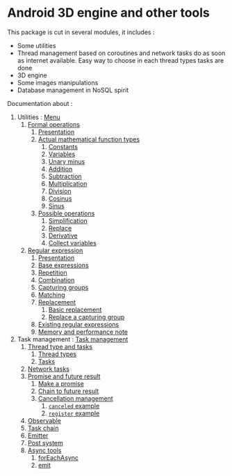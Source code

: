 # Android 3D engine and other tools

This package is cut in several modules, it includes :
* Some utilities
* Thread management based on coroutines and network tasks do as soon as internet available.
  Easy way to choose in each thread types tasks are done
* 3D engine
* Some images manipulations
* Database management in NoSQL spirit

Documentation about :
1. Utilities : [Menu](utilities/src/doc/Menu.md)
    1. [Formal operations](utilities/src/doc/formal/Formal.md)
        1. [Presentation](utilities/src/doc/formal/Formal.md#presentation)
        2. [Actual mathematical function types](utilities/src/doc/formal/Formal.md#actual-mathematical-function-types)
           1. [Constants](utilities/src/doc/formal/Formal.md#constants)
           2. [Variables](utilities/src/doc/formal/Formal.md#variables)
           3. [Unary minus](utilities/src/doc/formal/Formal.md#unary-minus)
           4. [Addition](utilities/src/doc/formal/Formal.md#addition)
           5. [Subtraction](utilities/src/doc/formal/Formal.md#subtraction)
           6. [Multiplication](utilities/src/doc/formal/Formal.md#multiplication)
           7. [Division](utilities/src/doc/formal/Formal.md#division)
           8. [Cosinus](utilities/src/doc/formal/Formal.md#cosinus)
           9. [Sinus](utilities/src/doc/formal/Formal.md#sinus)
        3. [Possible operations](utilities/src/doc/formal/Formal.md#possible-operations)
           1. [Simplification](utilities/src/doc/formal/Formal.md#simplification)
           2. [Replace](utilities/src/doc/formal/Formal.md#replace)
           3. [Derivative](utilities/src/doc/formal/Formal.md#derivative)
           4. [Collect variables](utilities/src/doc/formal/Formal.md#collect-variables)
    2. [Regular expression](utilities/src/doc/regex/Regex.md)
        1. [Presentation](utilities/src/doc/regex/Regex.md#presentation)
        2. [Base expressions](utilities/src/doc/regex/Regex.md#base-expressions)
        3. [Repetition](utilities/src/doc/regex/Regex.md#repetition)
        4. [Combination](utilities/src/doc/regex/Regex.md#combination)
        5. [Capturing groups](utilities/src/doc/regex/Regex.md#capturing-groups)
        6. [Matching](utilities/src/doc/regex/Regex.md#matching)
        7. [Replacement](utilities/src/doc/regex/Regex.md#replacement)
           1. [Basic replacement](utilities/src/doc/regex/Regex.md#basic-replacement)
           2. [Replace a capturing group](utilities/src/doc/regex/Regex.md#replace-a-capturing-group)
        8. [Existing regular expressions](utilities/src/doc/regex/Regex.md#existing-regular-expressions)
        9. [Memory and performance note](utilities/src/doc/regex/Regex.md#memory-and-performance-note)
2. Task management : [Task management](tasks/src/doc/Menu.md)
    1. [Thread type and tasks](tasks/src/doc/ThreadTypeAndTasks.md)
        1. [Thread types](tasks/src/doc/ThreadTypeAndTasks.md#thread-types)
        2. [Tasks](tasks/src/doc/ThreadTypeAndTasks.md#tasks)
    2. [Network tasks](tasks/src/doc/NetworkTasks.md)
    3. [Promise and future result](tasks/src/doc/PromiseAndFutureResult.md)
        1. [Make a promise](tasks/src/doc/PromiseAndFutureResult.md#make-a-promise)
        2. [Chain to future result](tasks/src/doc/PromiseAndFutureResult.md#chain-to-future-result)
        3. [Cancellation management](tasks/src/doc/PromiseAndFutureResult.md#cancellation-management)
           1. [`canceled` example](tasks/src/doc/PromiseAndFutureResult.md#canceled-example)
           2. [`register` example](tasks/src/doc/PromiseAndFutureResult.md#register-example)
    4. [Observable](tasks/src/doc/Observable.md)
    5. [Task chain](tasks/src/doc/TaskChain.md)
    6. [Emitter](tasks/src/doc/Emitter.md)
    7. [Post system](tasks/src/doc/Post.md)
    8. [Async tools](tasks/src/doc/Async.md)
        1. [forEachAsync](tasks/src/doc/Async.md#foreachasync)
        2. [emit](tasks/src/doc/Async.md#emit)

